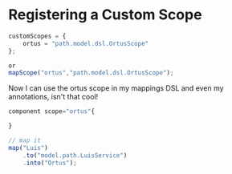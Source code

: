 # Registering a Custom Scope

```javascript
customScopes = {
	ortus = "path.model.dsl.OrtusScope"
};

or
mapScope("ortus","path.model.dsl.OrtusScope");

```

Now I can use the ortus scope in my mappings DSL and even my annotations, isn't that cool!

```javascript
component scope="ortus"{

}

// map it
map("Luis")
	.to("model.path.LuisService")
	.into("Ortus");
```

